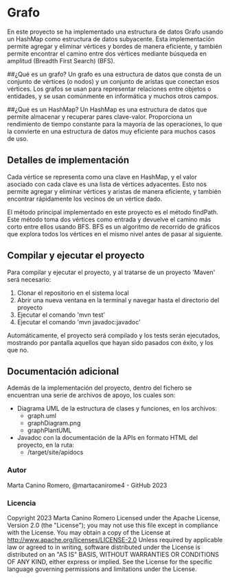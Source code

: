 # Grafo

En este proyecto se ha implementado una estructura de datos Grafo usando un HashMap como estructura de datos subyacente.
Esta implementación permite agregar y eliminar vértices y bordes de manera eficiente, y también permite encontrar 
el camino entre dos vértices mediante búsqueda en amplitud (Breadth First Search) (BFS).

##¿Qué es un grafo?
Un grafo es una estructura de datos que consta de un conjunto de vértices (o nodos) y un conjunto de aristas que 
conectan esos vértices. Los grafos se usan para representar relaciones entre objetos o entidades, y se usan comúnmente 
en informática y muchos otros campos.

##¿Qué es un HashMap?
Un HashMap es una estructura de datos que permite almacenar y recuperar pares clave-valor. 
Proporciona un rendimiento de tiempo constante para la mayoría de las operaciones, lo que la convierte en una estructura
de datos muy eficiente para muchos casos de uso.

## Detalles de implementación
Cada vértice se representa como una clave en HashMap, y el valor asociado con cada clave es una lista de vértices
adyacentes. Esto nos permite agregar y eliminar vértices y aristas de manera eficiente, y también encontrar rápidamente
los vecinos de un vértice dado.

El método principal implementado en este proyecto es el método findPath. 
Este método toma dos vértices como entrada y devuelve el camino más corto entre ellos usando BFS. 
BFS es un algoritmo de recorrido de gráficos que explora todos los vértices en el mismo nivel antes de pasar al siguiente.


## Compilar y ejecutar el proyecto

Para compilar y ejecutar el proyecto, y al tratarse de un proyecto 'Maven' será necesario:

1. Clonar el repositorio en el sistema local
2. Abrir una nueva ventana en la terminal y navegar hasta el directorio del proyecto
3. Ejecutar el comando 'mvn test'
4. Ejecutar el comando 'mvn javadoc:javadoc'

Automáticamente, el proyecto será compilado y los tests serán ejecutados, mostrando por pantalla aquellos que hayan sido pasados con éxito, y los que no.

## Documentación adicional
Además de la implementación del proyecto, dentro del fichero se encuentran una serie de archivos de apoyo, los cuales son:
- Diagrama UML de la estructura de clases y funciones, en los archivos:
  - graph.uml
  - graphDiagram.png
  - graphPlantUML
- Javadoc con la documentación de la APIs en formato HTML del proyecto, en la ruta:
  - /target/site/apidocs
  

### Autor
Marta Canino Romero, @martacanirome4 - GitHub 2023

### Licencia
Copyright 2023 Marta Canino Romero
Licensed under the Apache License, Version 2.0 (the "License");
you may not use this file except in compliance with the License.
You may obtain a copy of the License at
http://www.apache.org/licenses/LICENSE-2.0
Unless required by applicable law or agreed to in writing, software distributed under the License is distributed on an
"AS IS" BASIS, WITHOUT WARRANTIES OR CONDITIONS OF ANY KIND, either express or implied.
See the License for the specific language governing permissions and limitations under the License.
